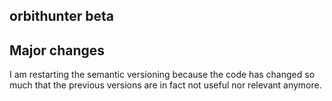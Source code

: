 orbithunter beta
----------------

Major changes
-------------
I am restarting the semantic versioning because the code has changed so much that the previous versions are in fact
not useful nor relevant anymore. 

